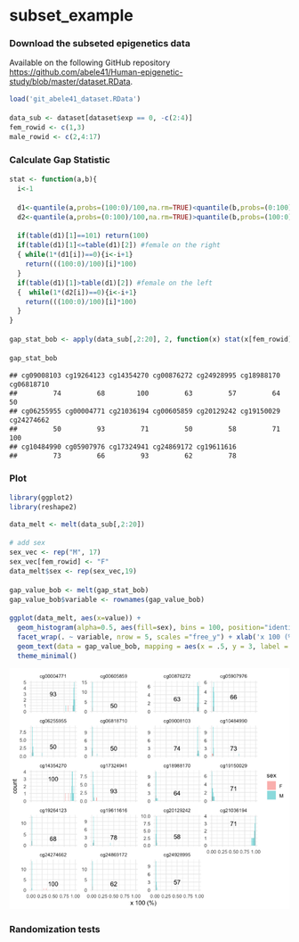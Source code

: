 subset\_example
================

### Download the subseted epigenetics data

Available on the following GitHub repository
<https://github.com/abele41/Human-epigenetic-study/blob/master/dataset.RData>.

``` r
load('git_abele41_dataset.RData')

data_sub <- dataset[dataset$exp == 0, -c(2:4)]
fem_rowid <- c(1,3)
male_rowid <- c(2,4:17)
```

### Calculate Gap Statistic

``` r
stat <- function(a,b){
  i<-1
  
  d1<-quantile(a,probs=(100:0)/100,na.rm=TRUE)<quantile(b,probs=(0:100)/100,na.rm=TRUE) 
  d2<-quantile(a,probs=(0:100)/100,na.rm=TRUE)>quantile(b,probs=(100:0)/100,na.rm=TRUE)
  
  if(table(d1)[1]==101) return(100)
  if(table(d1)[1]<=table(d1)[2]) #female on the right
  { while(1*(d1[i])==0){i<-i+1}
    return(((100:0)/100)[i]*100)
  }
  if(table(d1)[1]>table(d1)[2]) #female on the left
  {  while(1*(d2[i])==0){i<-i+1}
    return(((100:0)/100)[i]*100)
  }
}

gap_stat_bob <- apply(data_sub[,2:20], 2, function(x) stat(x[fem_rowid], x[male_rowid])) 

gap_stat_bob
```

    ## cg09008103 cg19264123 cg14354270 cg00876272 cg24928995 cg18988170 cg06818710 
    ##         74         68        100         63         57         64         50 
    ## cg06255955 cg00004771 cg21036194 cg00605859 cg20129242 cg19150029 cg24274662 
    ##         50         93         71         50         58         71        100 
    ## cg10484990 cg05907976 cg17324941 cg24869172 cg19611616 
    ##         73         66         93         62         78

### Plot

``` r
library(ggplot2)
library(reshape2)
```

``` r
data_melt <- melt(data_sub[,2:20])

# add sex
sex_vec <- rep("M", 17)
sex_vec[fem_rowid] <- "F"
data_melt$sex <- rep(sex_vec,19)

gap_value_bob <- melt(gap_stat_bob)
gap_value_bob$variable <- rownames(gap_value_bob)

ggplot(data_melt, aes(x=value)) +
  geom_histogram(alpha=0.5, aes(fill=sex), bins = 100, position="identity") +
  facet_wrap(. ~ variable, nrow = 5, scales ="free_y") + xlab('x 100 (%)') +
  geom_text(data = gap_value_bob, mapping = aes(x = .5, y = 3, label = value)) + 
  theme_minimal() 
```

![](subset_example_files/figure-gfm/unnamed-chunk-4-1.png)<!-- -->

### Randomization tests
